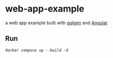 # web-app-example

a web app example built with [gqlgen](https://gqlgen.com) and [Angular](https://angular.dev)

## Run

```
docker compose up --build -d
```

